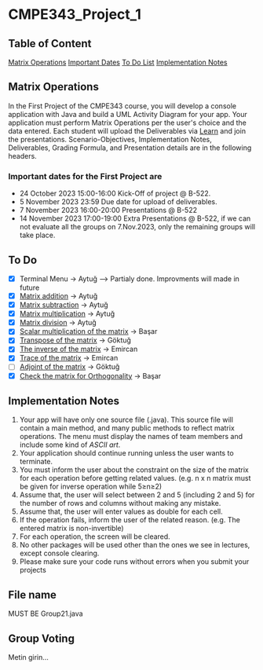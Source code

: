 # CMPE343_Project_1

## Table of Content

[Matrix Operations](#matrix-operations)
[Important Dates](#important-dates-for-the-first-project-are)
[To Do List](#to-do)
[Implementation Notes](#implementation-notes)

## Matrix Operations

In the First Project of the CMPE343 course, you will develop a console application with Java and build a UML Activity Diagram for your app. Your application must perform Matrix Operations per the user's choice and the data entered. Each student will upload the Deliverables via [Learn](learn.khas.edu.tr) and join the presentations. Scenario-Objectives, Implementation Notes, Deliverables, Grading Formula, and Presentation details are in the
following headers.

### Important dates for the First Project are

- 24 October 2023 15:00-16:00 Kick-Off of project @ B-522.
- 5 November 2023 23:59 Due date for upload of deliverables.
- 7 November 2023 16:00-20:00 Presentations @ B-522
- 14 November 2023 17:00-19:00 Extra Presentations @ B-522, if we can not evaluate all the groups on 7.Nov.2023, only the remaining groups will take place.

## To Do

- [x] Terminal Menu -> Aytuğ --> Partialy done. Improvments will made in future
- [x] [Matrix addition](https://www.javatpoint.com/java-program-to-add-two-matrices) -> Aytuğ
- [x] [Matrix subtraction](https://www.javatpoint.com/java-program-to-subtract-the-two-matrices) -> Aytuğ
- [x] [Matrix multiplication](https://www.javatpoint.com/java-program-to-multiply-two-matrices) -> Aytuğ
- [x] [Matrix division](https://www.roseindia.net/java/java-conversion/Dividing-of-two-Matri-in-Java.shtml) -> Aytuğ
- [x] [Scalar multiplication of the matrix](https://www.tutorialgateway.org/java-scalar-matrix-multiplication-program/) -> Başar
- [x] [Transpose of the matrix](https://www.javatpoint.com/java-program-to-transpose-matrix) -> Göktuğ
- [x] [The inverse of the matrix](https://www.geeksforgeeks.org/adjoint-inverse-matrix/) -> Emircan
- [x] [Trace of the matrix](https://www.javatpoint.com/normal-and-trace-of-a-matrix-in-java) -> Emircan
- [ ] [Adjoint of the matrix](https://www.geeksforgeeks.org/adjoint-inverse-matrix/) -> Göktuğ
- [x] [Check the matrix for Orthogonality](https://www.geeksforgeeks.org/check-whether-given-matrix-orthogonal-not/) -> Başar

## Implementation Notes

1. Your app will have only one source file (.java). This source file will contain a main method, and many public methods to reflect matrix operations.
The menu must display the names of team members and include some kind of *ASCII
art*.
2. Your application should continue running unless the user wants to terminate.
3. You must inform the user about the constraint on the size of the matrix for each operation before getting related values. (e.g. n x n matrix must be given for inverse operation while 5≥n≥2)
4. Assume that, the user will select between 2 and 5 (including 2 and 5) for the number of rows and columns without making any mistake.
5. Assume that, the user will enter values as double for each cell.
6. If the operation fails, inform the user of the related reason. (e.g. The entered matrix is non-invertible)
7. For each operation, the screen will be cleared.
8. No other packages will be used other than the ones we see in lectures, except console clearing.
9. Please make sure your code runs without errors when you submit your projects

## File name

MUST BE Group21.java

## Group Voting

Metin girin...
